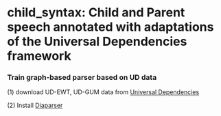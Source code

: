 # child_syntax: Child and Parent speech annotated with adaptations of the Universal Dependencies framework

### Train graph-based parser based on UD data

(1) download UD-EWT, UD-GUM data from [Universal Dependencies](https://universaldependencies.org/)

(2) Install [Diaparser](https://github.com/Unipisa/diaparser)
